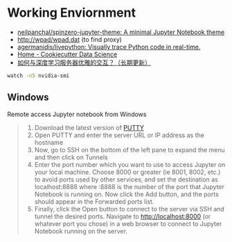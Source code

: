 # Working Enviornment

* [neilpanchal/spinzero-jupyter-theme: A minimal Jupyter Notebook theme](https://github.com/neilpanchal/spinzero-jupyter-theme)
* [http://wpad/wpad.dat](http://wpad/wpad.dat) \(to find proxy\)
* [agermanidis/livepython: Visually trace Python code in real-time.](https://github.com/agermanidis/livepython)
* [Home - Cookiecutter Data Science](https://drivendata.github.io/cookiecutter-data-science/)
* [如何与深度学习服务器优雅的交互？（长期更新）](https://zhuanlan.zhihu.com/p/32496193)

```bash
watch -n5 nvidia-smi
```

## Windows

Remote access Jupyter notebook from Windows

> 1. Download the latest version of [PUTTY](http://www.putty.org/)
> 2. Open PUTTY and enter the server URL or IP address as the hostname
> 3. Now, go to SSH on the bottom of the left pane to expand the menu and then click on Tunnels
> 4. Enter the port number which you want to use to access Jupyter on your local machine. Choose 8000 or greater \(ie 8001, 8002, etc.\) to avoid ports used by other services, and set the destination as localhost:8888 where :8888 is the number of the port that Jupyter Notebook is running on. Now click the Add button, and the ports should appear in the Forwarded ports list.
> 5. Finally, click the Open button to connect to the server via SSH and tunnel the desired ports. Navigate to [http://localhost:8000](http://localhost:8000/) \(or whatever port you chose\) in a web browser to connect to Jupyter Notebook running on the server.

